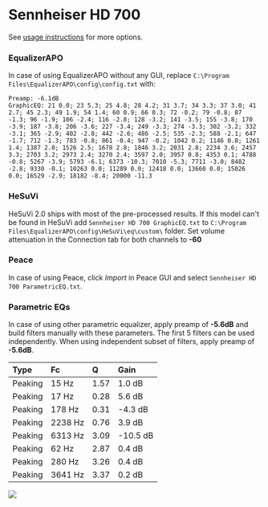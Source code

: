 # Sennheiser HD 700
See [usage instructions](https://github.com/jaakkopasanen/AutoEq#usage) for more options.

### EqualizerAPO
In case of using EqualizerAPO without any GUI, replace `C:\Program Files\EqualizerAPO\config\config.txt`
with:
```
Preamp: -6.1dB
GraphicEQ: 21 0.0; 23 5.3; 25 4.8; 28 4.2; 31 3.7; 34 3.3; 37 3.0; 41 2.7; 45 2.3; 49 1.9; 54 1.4; 60 0.9; 66 0.3; 72 -0.2; 79 -0.8; 87 -1.3; 96 -1.9; 106 -2.4; 116 -2.8; 128 -3.2; 141 -3.5; 155 -3.8; 170 -3.9; 187 -3.8; 206 -3.6; 227 -3.4; 249 -3.3; 274 -3.3; 302 -3.2; 332 -3.1; 365 -2.9; 402 -2.8; 442 -2.6; 486 -2.5; 535 -2.3; 588 -2.1; 647 -1.7; 712 -1.3; 783 -0.8; 861 -0.4; 947 -0.2; 1042 0.2; 1146 0.8; 1261 1.4; 1387 2.0; 1526 2.5; 1678 2.8; 1846 3.2; 2031 2.8; 2234 3.6; 2457 3.3; 2703 3.2; 2973 2.4; 3270 2.4; 3597 2.0; 3957 0.8; 4353 0.1; 4788 -0.8; 5267 -3.9; 5793 -6.1; 6373 -10.3; 7010 -5.3; 7711 -3.0; 8482 -2.8; 9330 -0.1; 10263 0.0; 11289 0.0; 12418 0.0; 13660 0.0; 15026 0.0; 16529 -2.9; 18182 -8.4; 20000 -11.3
```

### HeSuVi
HeSuVi 2.0 ships with most of the pre-processed results. If this model can't be found in HeSuVi add
`Sennheiser HD 700 GraphicEQ.txt` to `C:\Program Files\EqualizerAPO\config\HeSuVi\eq\custom\` folder.
Set volume attenuation in the Connection tab for both channels to **-60**

### Peace
In case of using Peace, click *Import* in Peace GUI and select `Sennheiser HD 700 ParametricEQ.txt`.

### Parametric EQs
In case of using other parametric equalizer, apply preamp of **-5.6dB** and build filters manually
with these parameters. The first 5 filters can be used independently.
When using independent subset of filters, apply preamp of **-5.6dB**.

| Type    | Fc      |    Q | Gain     |
|:--------|:--------|:-----|:---------|
| Peaking | 15 Hz   | 1.57 | 1.0 dB   |
| Peaking | 17 Hz   | 0.28 | 5.6 dB   |
| Peaking | 178 Hz  | 0.31 | -4.3 dB  |
| Peaking | 2238 Hz | 0.76 | 3.9 dB   |
| Peaking | 6313 Hz | 3.09 | -10.5 dB |
| Peaking | 62 Hz   | 2.87 | 0.4 dB   |
| Peaking | 280 Hz  | 3.26 | 0.4 dB   |
| Peaking | 3641 Hz | 3.37 | 0.2 dB   |

![](https://raw.githubusercontent.com/jaakkopasanen/AutoEq/master/results/rtings/avg/Sennheiser%20HD%20700/Sennheiser%20HD%20700.png)